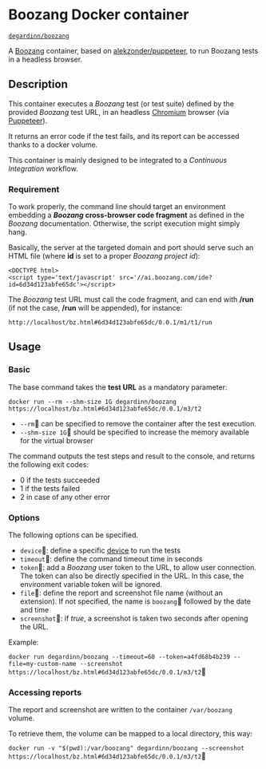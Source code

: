 # Boozang Docker container

[`degardinn/boozang`](https://hub.docker.com/r/ndegardin/boozang/)

A [Boozang](https://boozang.com/) container, based on [alekzonder/puppeteer](https://hub.docker.com/r/alekzonder/puppeteer/), to run Boozang tests in a headless browser.

## Description

This container executes a *Boozang* test (or test suite) defined by the provided *Boozang* test URL, in an headless [Chromium](https://www.chromium.org/) browser (via [Puppeteer](https://developers.google.com/web/tools/puppeteer/)).

It returns an error code if the test fails, and its report can be accessed thanks to a docker volume.

This container is mainly designed to be integrated to a *Continuous Integration* workflow.

### Requirement

To work properly, the command line should target an environment embedding a ***Boozang* cross-browser code fragment** as defined in the *Boozang* documentation. Otherwise, the script execution might simply hang.

Basically, the server at the targeted domain and port should serve such an HTML file (where **id** is set to a proper *Boozang project id*):

```
<DOCTYPE html>
<script type='text/javascript' src='//ai.boozang.com/ide?id=6d34d123abfe65dc'></script>
```

The *Boozang* test URL must call the code fragment, and can end with **/run** (if not the case, **/run** will be appended), for instance:

`http://localhost/bz.html#6d34d123abfe65dc/0.0.1/m1/t1/run`

## Usage

### Basic

The base command takes the **test URL** as a mandatory parameter:

`docker run --rm --shm-size 1G degardinn/boozang https://localhost/bz.html#6d34d123abfe65dc/0.0.1/m3/t2`

* `--rm` can be specified to remove the container after the test execution.
* `--shm-size 1G` should be specified to increase the memory available for the virtual browser

The command outputs the test steps and result to the console, and returns the following exit codes:

* 0 if the tests succeeded
* 1 if the tests failed
* 2 in case of any other error

### Options

The following options can be specified.

* `device`: define a specific [device](https://github.com/GoogleChrome/puppeteer/blob/master/DeviceDescriptors.js) to run the tests
* `timeout`: define the command timeout time in seconds
* `token`: add a *Boozang* user token to the URL, to allow user connection. The token can also be directly specified in the URL. In this case, the environment variable token will be ignored.
* `file`: define the report and screenshot file name (without an extension). If not specified, the name is `boozang` followed by the date and time
* `screenshot`: if *true*, a screenshot is taken two seconds after opening the URL.

Example:

`docker run degardinn/boozang --timeout=60 --token=a4fd68b4b239 --file=my-custom-name --screenshot https://localhost/bz.html#6d34d123abfe65dc/0.0.1/m3/t2`


### Accessing reports

The report and screenshot are written to the container `/var/boozang` volume.

To retrieve them, the volume can be mapped to a local directory, this way:

`docker run -v "$(pwd):/var/boozang" degardinn/boozang --screenshot https://localhost/bz.html#6d34d123abfe65dc/0.0.1/m3/t2`